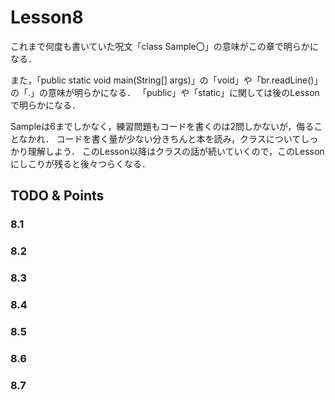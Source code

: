 # Lesson8
これまで何度も書いていた呪文「class Sample〇」の意味がこの章で明らかになる．

また，「public static void main(String[] args)」の「void」や「br.readLine()」の「.」の意味が明らかになる．
「public」や「static」に関しては後のLessonで明らかになる．

Sampleは6までしかなく，練習問題もコードを書くのは2問しかないが，侮ることなかれ．
コードを書く量が少ない分きちんと本を読み，クラスについてしっかり理解しよう．
このLesson以降はクラスの話が続いていくので，このLessonにしこりが残ると後々つらくなる．

## TODO & Points


### 8.1


### 8.2


### 8.3


### 8.4


### 8.5


### 8.6


### 8.7


